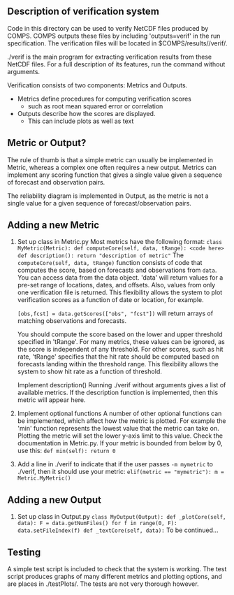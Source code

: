 Description of verification system
----------------------------------

Code in this directory can be used to verify NetCDF files produced by COMPS. COMPS outputs
these files by including 'outputs=verif' in the run specification. The verification files
will be located in $COMPS/results/<runName>/verif/.

./verif is the main program for extracting verification results from these NetCDF files. For a full
description of its features, run the command without arguments.

Verification consists of two components: Metrics and Outputs.
- Metrics define procedures for computing verification scores
  - such as root mean squared error or correlation
- Outputs describe how the scores are displayed.
  - This can include plots as well as text

Metric or Output?
-----------------
The rule of thumb is that a simple metric can usually be implemented in Metric, whereas a complex
one often requires a new output. Metrics can implement any scoring function that gives a single
value given a sequence of forecast and observation pairs.

The reliability diagram is implemented in Output, as the metric is not a single value for a given
sequence of forecast/observation pairs.

Adding a new Metric
-------------------
1) Set up class in Metric.py
   Most metrics have the following format:
   `
   class MyMetric(Metric):
      def computeCore(self, data, tRange):
         <code here>
      def description():
         return "description of metric"
   `
   The `computeCore(self, data, tRange)` function consists of code that computes the score, based on
   forecasts and observations from `data`. You can access data from the data object. 'data' will
   return values for a pre-set range of locations, dates, and offsets. Also, values from only
   one verification file is returned. This flexibility allows the system to plot verification
   scores as a function of date or location, for example.

   `[obs,fcst] = data.getScores(["obs", "fcst"])` will return arrays of matching observations and
   forecasts.

   You should compute the score based on the lower and upper threshold specified in 'tRange'. For
   many metrics, these values can be ignored, as the score is independent of any threshold. For
   other scores, such as hit rate, 'tRange' specifies that the hit rate should be computed based on
   forecasts landing within the threshold range. This flexibility allows the system to show hit rate
   as a function of threshold.

   Implement description()
   Running ./verif without arguments gives a list of available metrics. If the description function
   is implemented, then this metric will appear here.

2) Implement optional functions
   A number of other optional functions can be implemented, which affect how the metric is plotted.
   For example the 'min' function represents the lowest value that the metric can take on. Plotting
   the metric will set the lower y-axis limit to this value. Check the documentation in Metric.py.
   If your metric is bounded from below by 0, use this:
   `def min(self):
       return 0`

3) Add a line in ./verif to indicate that if the user passes `-m mymetric` to ./verif, then it
   should use your metric:
   `elif(metric == "mymetric"):
       m = Metric.MyMetric() `

Adding a new Output
-------------------
1) Set up class in Output.py
   `
   class MyOutput(Output):
      def _plotCore(self, data):
         F = data.getNumFiles()
         for f in range(0, F):
            data.setFileIndex(f)
      def _textCore(self, data):
   `
   To be continued...

Testing
-------
A simple test script is included to check that the system is working. The test script produces
graphs of many different metrics and plotting options, and are places in ./testPlots/. The tests are
not very thorough however.
